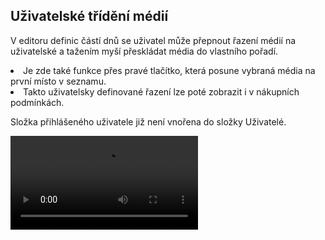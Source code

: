 ﻿---
categories: [fenix]
layout: fenix
---
## Uživatelské třídění médií
V editoru definic částí dnů se uživatel může přepnout řazení médií na uživatelské a tažením myší přeskládat média do vlastního pořadí. 
<li>Je zde také funkce přes pravé tlačítko, která posune vybraná média na první místo v seznamu.</li>
<li>Takto uživatelsky definované řazení lze poté zobrazit i v nákupních podmínkách.</li>
<p></p>
Složka přihlášeného uživatele již není vnořena do složky Uživatelé.

<video src="{{site.url}}/data/edcdnpusersortabutton.mp4" type="video/mp4" controls>xx</video>